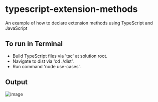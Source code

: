 # typescript-extension-methods
An example of how to declare extension methods using TypeScript and JavaScript

## To run in Terminal
- Build TypeScript files via 'tsc' at solution root.
- Navigate to dist via 'cd ./dist'.
- Run command 'node use-cases'.

## Output
![image](https://user-images.githubusercontent.com/1511516/148207964-27c06519-d5d5-4ce5-9d1f-b94f38c709cf.png)

